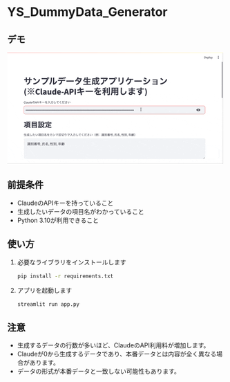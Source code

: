 # YS_DummyData_Generator
## デモ
![demo](./demo.gif)

## 前提条件
- ClaudeのAPIキーを持っていること
- 生成したいデータの項目名がわかっていること
- Python 3.10が利用できること

## 使い方
1. 必要なライブラリをインストールします
    ```bash
    pip install -r requirements.txt
    ```

2. アプリを起動します
    ```bash
    streamlit run app.py
    ```

## 注意
- 生成するデータの行数が多いほど、ClaudeのAPI利用料が増加します。
- Claudeが0から生成するデータであり、本番データとは内容が全く異なる場合があります。
- データの形式が本番データと一致しない可能性もあります。
